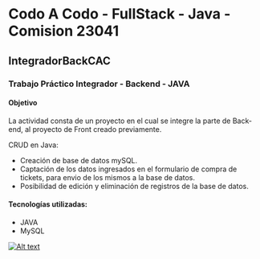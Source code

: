 # Codo A Codo - FullStack - Java - Comision 23041
## IntegradorBackCAC

### Trabajo Práctico Integrador - Backend - JAVA

#### Objetivo
La actividad consta de un proyecto en el cual se integre la parte de Back-end, al proyecto de Front creado previamente.

CRUD en Java:

- Creación de base de datos mySQL.
- Captación de los datos ingresados en el formulario de compra de tickets, para envio de los mismos a la base de datos.
- Posibilidad de edición y eliminación de registros de la base de datos.
  
#### Tecnologías utilizadas:
- JAVA
- MySQL


[![Alt text](https://img.youtube.com/vi/V7I3zj5t6EY/0.jpg)](https://www.youtube.com/watch?v=V7I3zj5t6EY)
